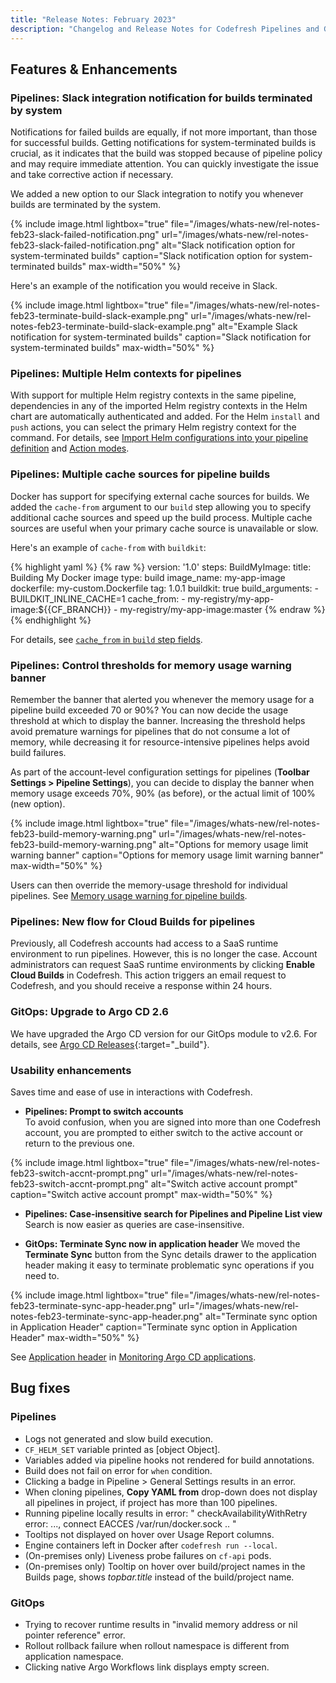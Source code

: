 ```yaml
---
title: "Release Notes: February 2023"
description: "Changelog and Release Notes for Codefresh Pipelines and GitOps"
---
```


## Features & Enhancements

### Pipelines: Slack integration notification for builds terminated by system

Notifications for failed builds are equally, if not more important, than those for successful builds. Getting notifications for system-terminated builds is crucial, as it indicates that the build was stopped because of pipeline policy and may require immediate attention. You can quickly investigate the issue and take corrective action if necessary.

We added a new option to our Slack integration to notify you whenever builds are terminated by the system.

{% include
 image.html
 lightbox="true"
 file="/images/whats-new/rel-notes-feb23-slack-failed-notification.png"
 url="/images/whats-new/rel-notes-feb23-slack-failed-notification.png"
 alt="Slack notification option for system-terminated builds"
 caption="Slack notification option for system-terminated builds"
 max-width="50%"
%}

Here's an example of the notification you would receive in Slack.

{% include
 image.html
 lightbox="true"
 file="/images/whats-new/rel-notes-feb23-terminate-build-slack-example.png"
 url="/images/whats-new/rel-notes-feb23-terminate-build-slack-example.png"
 alt="Example Slack notification for system-terminated builds"
 caption="Slack notification for system-terminated builds"
 max-width="50%"
%}



### Pipelines: Multiple Helm contexts for pipelines

With support for multiple Helm registry contexts in the same pipeline, dependencies in any of the imported Helm registry contexts in the Helm chart are automatically authenticated and added.
For the Helm `install` and `push` actions, you can select the primary Helm registry context for the command.
For details, see [Import Helm configurations into your pipeline definition]({{site.baseurl}}/docs/deployments/helm/using-helm-in-codefresh-pipeline/#step-4-optional-import-helm-configurations-into-your-pipeline-definition) and [Action modes]({{site.baseurl}}/docs/deployments/helm/using-helm-in-codefresh-pipeline/#helm-step-action-modes).



### Pipelines: Multiple cache sources for pipeline builds

Docker has support for specifying external cache sources for builds. We added the `cache-from` argument to our `build` step allowing you to specify additional cache sources and speed up the build process. Multiple cache sources are useful when your primary cache source is unavailable or slow.

Here's an example of `cache-from` with `buildkit`:

{% highlight yaml %}
{% raw %}
version: '1.0'
steps:
  BuildMyImage:
    title: Building My Docker image
    type: build
    image_name: my-app-image
    dockerfile: my-custom.Dockerfile
    tag: 1.0.1
    buildkit: true
    build_arguments:
    - BUILDKIT_INLINE_CACHE=1
    cache_from:
    - my-registry/my-app-image:${{CF_BRANCH}}
    - my-registry/my-app-image:master
{% endraw %}
{% endhighlight %}

For details, see [`cache_from` in `build` step fields]({{site.baseurl}}/docs/pipelines/steps/build/#fields).



### Pipelines: Control thresholds for memory usage warning banner

Remember the banner that alerted you whenever the memory usage for a pipeline build exceeded 70 or 90%?
You can now decide the usage threshold at which to display the banner. Increasing the threshold helps avoid premature warnings for pipelines that do not consume a lot of memory, while decreasing it for resource-intensive pipelines helps avoid build failures.

As part of the account-level configuration settings for pipelines (**Toolbar Settings > Pipeline Settings**), you can decide to display the banner when memory usage exceeds 70%, 90% (as before), or the actual limit of 100% (new option).

{% include
 image.html
 lightbox="true"
 file="/images/whats-new/rel-notes-feb23-build-memory-warning.png"
 url="/images/whats-new/rel-notes-feb23-build-memory-warning.png"
 alt="Options for memory usage limit warning banner"
 caption="Options for memory usage limit warning banner"
 max-width="50%"
%}

Users can then override the memory-usage threshold for individual pipelines.
See [Memory usage warning for pipeline builds]({{site.baseurl}}/docs/pipelines/configuration/pipeline-settings/#memory-usage-warning-for-pipeline-builds).



### Pipelines: New flow for Cloud Builds for pipelines

Previously, all Codefresh accounts had access to a SaaS runtime environment to run pipelines. However, this is no longer the case. Account administrators can request SaaS runtime environments by clicking **Enable Cloud Builds** in Codefresh. This action triggers an email request to Codefresh, and you should receive a response within 24 hours.



### GitOps: Upgrade to Argo CD 2.6

We have upgraded the Argo CD version for our GitOps module to v2.6.
For details, see [Argo CD Releases](https://github.com/argoproj/argo-cd/releases){:target="\_build"}.



### Usability enhancements

Saves time and ease of use in interactions with Codefresh.  

* **Pipelines: Prompt to switch accounts**  
  To avoid confusion, when you are signed into more than one Codefresh account, you are prompted to either switch to the active account or return to the previous one.

{% include
 image.html
 lightbox="true"
 file="/images/whats-new/rel-notes-feb23-switch-accnt-prompt.png"
 url="/images/whats-new/rel-notes-feb23-switch-accnt-prompt.png"
 alt="Switch active account prompt"
 caption="Switch active account prompt"
 max-width="50%"
%}

* **Pipelines: Case-insensitive search for Pipelines and Pipeline List view**
  Search is now easier as queries are case-insensitive.

* **GitOps: Terminate Sync now in application header**
We moved the **Terminate Sync** button from the Sync details drawer to the application header making it easy to terminate problematic sync operations if you need to.

{% include
 image.html
 lightbox="true"
 file="/images/whats-new/rel-notes-feb23-terminate-sync-app-header.png"
 url="/images/whats-new/rel-notes-feb23-terminate-sync-app-header.png"
 alt="Terminate sync option in Application Header"
 caption="Terminate sync option in Application Header"
 max-width="50%"
%}

See [Application header]({{site.baseurl}}/docs/deployments/gitops/applications-dashboard/#get-status-from-application-header) in [Monitoring Argo CD applications]({{site.baseurl}}/docs/deployments/gitops/applications-dashboard/).



## Bug fixes

### Pipelines

* Logs not generated and slow build execution.
* `CF_HELM_SET` variable  printed as [object Object].
* Variables added via pipeline hooks not rendered for build annotations.
* Build does not fail on error for `when` condition.
* Clicking a badge in Pipeline > General Settings results in an error.
* When cloning pipelines, **Copy YAML from** drop-down does not display all pipelines in project, if project has more than 100 pipelines.  
* Running pipeline locally results in error: " checkAvailabilityWithRetry error: ..., connect EACCES /var/run/docker.sock .. "
* Tooltips not displayed on hover over Usage Report columns.
* Engine containers left in Docker after `codefresh run --local`.
* (On-premises only) Liveness probe failures on `cf-api` pods.
* (On-premises only) Tooltip on hover over build/project names in the Builds page, shows _topbar.title_ instead of the build/project name.



### GitOps

* Trying to recover runtime results in "invalid memory address or nil pointer reference" error.
* Rollout rollback failure when rollout namespace is different from application namespace.
* Clicking native Argo Workflows link displays empty screen.
